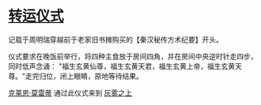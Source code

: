 # [转运仪式](../仪式/转运仪式.md)

记载于周明瑞穿越前于老家旧书摊购买的【秦汉秘传方术纪要】开头。

仪式要求在晚饭前举行，将四种主食放于房间四角，并在房间中央逆时针走四步，同时低声念诵：
"福生玄黄仙尊，福生玄黄天君，福生玄黄上帝，福生玄黄天尊。"走完归位，闭上眼睛，原地等待结果。

[克莱恩·莫雷蒂](../人物/克莱恩·莫雷蒂.md) 通过此仪式来到 [灰雾之上](../特殊地点/灰雾之上.md)